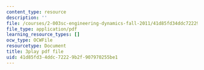 ```yaml
---
content_type: resource
description: ''
file: /courses/2-003sc-engineering-dynamics-fall-2011/41d85fd34ddc72229b2f907970255be1_GUvoVvXwoOQ.pdf
file_type: application/pdf
learning_resource_types: []
ocw_type: OCWFile
resourcetype: Document
title: 3play pdf file
uid: 41d85fd3-4ddc-7222-9b2f-907970255be1
---
```

